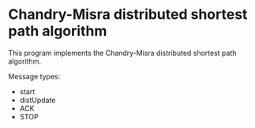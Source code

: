 # Chandry-Misra distributed shortest path algorithm #

This program implements the Chandry-Misra distributed shortest path algorithm.

Message types:
- start
- distUpdate
- ACK
- STOP
